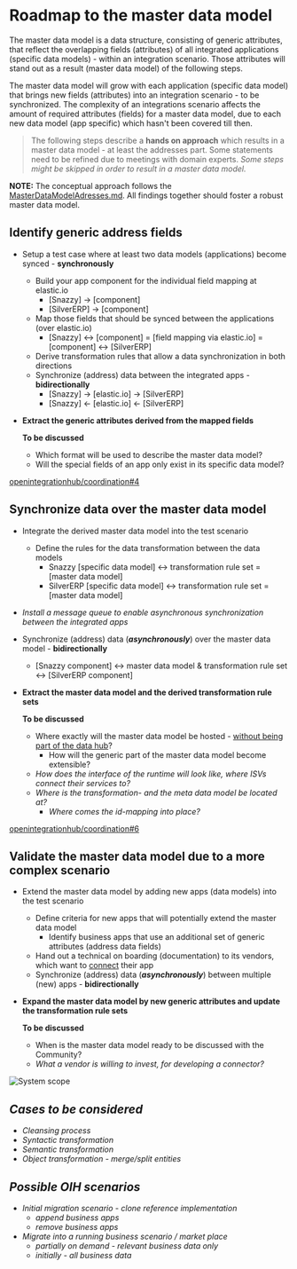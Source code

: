 # Roadmap to the master data model
The master data model is a data structure, consisting of generic attributes, that reflect the overlapping fields (attributes) of all integrated applications (specific data models) - within an integration scenario. Those attributes will stand out as a result (master data model) of the following steps.

The master data model will grow with each application (specific data model) that brings new fields (attributes) into an integration scenario - to be synchronized. The complexity of an integrations scenario affects the amount of required attributes (fields) for a master data model, due to each new data model (app specific) which hasn't been covered till then.

> The following steps describe a **hands on approach** which results in a master data model - at least the addresses part. Some statements need to be refined due to meetings with domain experts. _Some steps might be skipped in order to result in a master data model._

**NOTE:** The conceptual approach follows the [MasterDataModelAdresses.md](https://github.com/openintegrationhub/Data-and-Domain-Models/blob/master/MasterDataModel/MasterDataModelAdresses.md). All findings together should foster a robust master data model.

## Identify generic address fields
* Setup a test case where at least two data models (applications) become synced - **synchronously**
  * Build your app component for the individual field mapping at elastic.io
    * [Snazzy] -> [component]
    * [SilverERP] -> [component]
  * Map those fields that should be synced between the applications (over elastic.io)
    * [Snazzy] <-> [component] = [field mapping via elastic.io] = [component] <-> [SilverERP]
  * Derive transformation rules that allow a data synchronization in both directions
  * Synchronize (address) data between the integrated apps - **bidirectionally**
    * [Snazzy] -> [elastic.io] -> [SilverERP]
    * [Snazzy] <- [elastic.io] <- [SilverERP]
* **Extract the generic attributes derived from the mapped fields**

  **To be discussed**
  * Which format will be used to describe the master data model?
  * Will the special fields of an app only exist in its specific data model?

[openintegrationhub/coordination#4](https://github.com/openintegrationhub/coordination/issues/4)

## Synchronize data over the master data model
* Integrate the derived master data model into the test scenario
  * Define the rules for the data transformation between the data models
    * Snazzy [specific data model] <-> transformation rule set = [master data model]
    * SilverERP [specific data model] <-> transformation rule set = [master data model]
* _Install a message queue to enable asynchronous synchronization between the integrated apps_    
* Synchronize (address) data (***asynchronously***) over the master data model - **bidirectionally**
  * [Snazzy component] <-> master data model & transformation rule set <-> [SilverERP component]
* **Extract the master data model and the derived transformation rule sets**

  **To be discussed**
  * Where exactly will the master data model be hosted - [without being part of the data hub](https://github.com/openintegrationhub/Architecture/blob/master/baseArchitecture.md#solution-strategy)?
    * How will the generic part of the master data model become extensible?
  * _How does the interface of the runtime will look like, where ISVs connect their services to?_
  * _Where is the transformation- and the meta data model be located at?_
    * _Where comes the id-mapping into place?_

[openintegrationhub/coordination#6](https://github.com/openintegrationhub/coordination/issues/6)

## Validate the master data model due to a more complex scenario
* Extend the master data model by adding new apps (data models) into the test scenario
  * Define criteria for new apps that will potentially extend the master data model
    * Identify business apps that use an additional set of generic attributes (address data fields)
  * Hand out a technical on boarding (documentation) to its vendors, which want to [connect](https://github.com/openintegrationhub/Architecture/blob/master/adapters/ConnectorGuide.md) their app
  * Synchronize (address) data (***asynchronously***) between multiple (new) apps - **bidirectionally**
* **Expand the master data model by new generic attributes and update the transformation rule sets**

  **To be discussed**
  * When is the master data model ready to be discussed with the Community?
  * _What a vendor is willing to invest, for developing a connector?_

![System scope](https://github.com/openintegrationhub/Architecture/blob/master/Assets/SystemScopeV1.1.png)

## _Cases to be considered_
* _Cleansing process_
* _Syntactic transformation_
* _Semantic transformation_
* _Object transformation - merge/split entities_

## _Possible OIH scenarios_
* _Initial migration scenario - clone reference implementation_
  * _append business apps_
  * _remove business apps_
* _Migrate into a running business scenario / market place_
  * _partially on demand - relevant business data only_
  * _initially - all business data_
